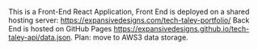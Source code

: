 This is a Front-End React Application, Front End is deployed on a shared hosting server:  https://expansivedesigns.com/tech-taley-portfolio/  Back End is hosted on GitHub Pages https://expansivedesigns.github.io/tech-taley-api/data.json.  Plan:  move to AWS3 data storage.
